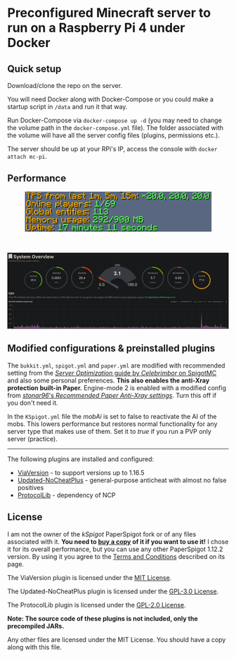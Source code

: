 #  Preconfigured Minecraft server to run on a Raspberry Pi 4 under Docker

## Quick setup

Download/clone the repo on the server.

You will need Docker along with Docker-Compose or you could make a startup script in `/data` and run it that way.

Run Docker-Compose via `docker-compose up -d` (you may need to change the volume path in the `docker-compose.yml` file). The folder associated with the volume will have all the server config files (plugins, permissions etc.).

The server should be up at your RPi's IP, access the console with `docker attach mc-pi`.

## Performance

<p align="center"><img src="https://github.com/sabinM1/mc-pi/blob/master/images/tps.png"/></p>
<br>
<p align="center"><img src="https://github.com/sabinM1/mc-pi/blob/master/images/netdata.png"/></p>

## Modified configurations & preinstalled plugins

The `bukkit.yml`, `spigot.yml` and `paper.yml` are modified with recommended setting from the [*Server Optimization* guide by *Celebrimbor* on SpigotMC](https://www.spigotmc.org/threads/guide-server-optimization%E2%9A%A1.283181/) and also some personal preferences. **This also enables the anti-Xray protection built-in Paper.** Engine-mode 2 is enabled with a modified config from [*stonar96*'s *Recommended Paper Anti-Xray settings*](https://gist.github.com/stonar96/ba18568bd91e5afd590e8038d14e245e). Turn this off if you don't need it.

In the `KSpigot.yml` file the *mobAi* is set to false to reactivate the AI of the mobs. This lowers performance but restores normal functionality for any server type that makes use of them. Set it to *true* if you run a PVP only server (practice).

---

The following plugins are installed and configured:
  - [ViaVersion](https://www.spigotmc.org/resources/viaversion.19254/) - to support versions up to 1.16.5
  - [Updated-NoCheatPlus](https://github.com/Updated-NoCheatPlus/NoCheatPlus) - general-purpose anticheat with almost no false positives
  - [ProtocolLib](https://www.spigotmc.org/resources/protocollib.1997/) - dependency of NCP

## License

I am not the owner of the *kSpigot* PaperSpigot fork or of any files associated with it. **You need to [buy a copy](https://www.mc-market.org/resources/12302/) of it if you want to use it!** I chose it for its overall performance, but you can use any other PaperSpigot 1.12.2 version. By using it you agree to the [Terms and Conditions](https://www.mc-market.org/resources/12302/market-place-view-tnc) described on its page.

The ViaVersion plugin is licensed under the [MIT License](https://github.com/ViaVersion/ViaVersion/blob/master/LICENSE).

The Updated-NoCheatPlus plugin is licensed under the [GPL-3.0 License](https://github.com/Updated-NoCheatPlus/NoCheatPlus/LICENSE.txt).

The ProtocolLib plugin is licensed under the [GPL-2.0 License](https://github.com/dmulloy2/ProtocolLib/blob/master/License.txt).

**Note: The source code of these plugins is not included, only the precompiled JARs.**

Any other files are licensed under the MIT License. You should have a copy along with this file.
